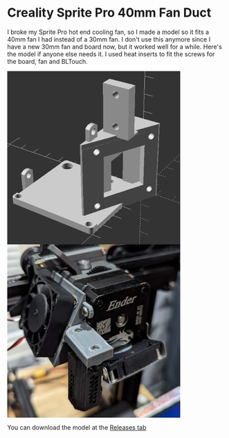 # Creality Sprite Pro 40mm Fan Duct
I broke my Sprite Pro hot end cooling fan, so I made a model so it fits a 40mm fan I had instead of a 30mm fan. I don't use this anymore since I have a new 30mm fan and board now, but it worked well for a while. Here's the model if anyone else needs it. I used heat inserts to fit the screws for the board, fan and BLTouch.

<img src="./creality_sprite_pro_40mm_fan_duct_render.png" align="left" title="Static colour" width="400" height="400" />
<img src="./creality_sprite_pro_40mm_fan_duct.jpg" align="left" title="Static colour" width="400" height="400" />
<br clear="left"/>

You can download the model at the [Releases tab](https://github.com/diademiemi/3d_printer_configs_ender3/releases/tag/2023-10-28)